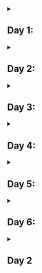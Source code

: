 <details>

<summary>

## Day 1:
</summary>

### 1. Create a list of all the distinct districts customers are from
### 2. What is the latest rental date?
### 3. How many films does the company have?
### 4. How many distinct last names of the customers are there
</details>

<details>

<summary>

## Day 2:
</summary>

### 1. How many movies are there that contain 'Saga' in the description and where the title starts either with 'A' or ends with 'R'? Use the alias 'no_of_movies'
### 2. Create a list of all customers where the first name contains 'ER' and has an 'A' as the second letter. Order the results by the last name descendingly.
### 3. How many payments are there where the amount is either 0 or is between 3.99 and 7.99 and in the same time has happened on 2020-05-01.
</details>

<details>

<summary>

## Day 3:
</summary>

### 1. Write a query to get the Minimum, Maximum, Average, and Sum of the replacement cost of the films.
### 2. Which employee is responsible for more payments? Which employee is responsible for a higher overall payment amount?
### 3. Which employee had the highest sales amount in a single day?
### 4. Find out the average payment ammount grouped by customer and day - consider only the days/customers with more than 1 payment (per customer per day) in April 28, 29 and 30 - 2020. Order the amount in a descending order.
</details>

<details>

<summary>

## Day 4:
</summary>

### 1. Find all customers with first or last name with more than 10 characters, output all in lowercase.
### 2. Exctract the last 5 charecters of the email address
### 3. You need to create an anonymized version of the email addresses "MARY.SMITH@sakilacustomer.org" → "M***@sakilacustomer.org"
### 4. Extract the first name from the email address and concat it with the last name. It should in the form: "Last name, First name"
### 5. Create an anonymized version of the email addresses in the following ways: "M***.S***@sakilacustomer.org" and "***Y.S***@sakilacustom"
### 6. Analyze the payments and find out the following:
• What's the month with  the highest total payment amount<br>
• What's the day of week with the highest total payment amount?(0 is sunday)<br>
• What's the highest amount one customer has spent in a week?
### 7. Sum the payments and group them in the following formats: day: Fri, 24/01/2020 | May, 2020 | Thu, 02:44
### 8. Create a list of all rental durations of customer with id 35. Also find which customer has the longest average rental duration
</details>

<details>
<summary>

## Day 5:
</summary>

### 1. Create a list of films with the relation of rental rate / replacement cost where the rental rate is less than 4% of the replacement cost. Create a list of those film_ids together with the percentage rounded to 2 decimal places
### 2. How many tickets were sold in the following categories:
• Low price ticket: amount < 20,000 <br>
• Mid price ticket: amount between 20,000 and 150,000 <br>
• High price ticket: amount >= 150,000
### 3. How many flights departed in the following seasons:
• Winter: December, January, February <br>
• Spring: March, April, May <br>
• Summer: June, July, August <br>
• Fall: September, October, November
### 4. Create a tier list for the films the following ways:
• 1. Rating is 'PG' or 'PG-13' or the length is more than 210 min: 'Great rating or long (tier 1)'<br>
• 2. Description contains 'Drama' and length is more than 90 min: 'Long drama (tier 2)'<br>
• 3. Description contains 'Drama' and length is not more than 90 min: 'Short drama (tier 3)'<br>
• 4. Rental_rate less than 1$: 'Very cheap (tier 4)'
### 5. Count how many movies are in each rating
</details>

<details>
<summary>

## Day 6:
</summary>

### 1.How many people chose seats in each category:
• Business <br>
• Economy <br>
• Comfort
### 2.Find how many tickets are there that have no boarding pass:
### 3.Find all the aircrafts that have not been used in any flight:
### 4.Find out which seat has been chosen most frequently. Make sure all seats are included:
### 5.FInd which line (A, B, C...) has been chosen the most
### 6.What are the customers(first name, last name, phone number and their district) from Texas?
### 7.Are there any old addresses that are not related to any customer?
### 8.Get the first name, last name, and email from all the customers from Brazil.
### 9.Which passenger (passenger_name) has spent most amount in their bookings (total_amount)?
### 10.Which fare_condition has ALEKSANDR IVANOV used the most?
### 11.Which title has GEORGE LINTON rented the most often?
</details>

<details>
<summary>

## Day 2
</summary>

### 1.Select all the films that their length is longer than the average length of the films
### 2.Return all the films that are available in the inventory of store 2 more than 3 times
### 3.Return all the customers first and last names that have made a payment on 2020-01-25
### 4.Return all the customers first name and email that have spent more than 30$.
### 5.Return all the customers first and last names that are from California and spent more than 100$ in total
### 6.What is the average total amount spent per day
### 7.Show all the payments together with how much the payment amount is below the maximum payment amount
### 8.Show all the movies that their replacement cost is the lowest in its rating.
### 9.Show all the movies that their runtime is highest in their rating.
### 10.Show all the payments of each customer and the total amount spent and the number of payments the customer has made
### 11.Show all the films with the highest replacement cost for each of their category and the average replacement cost for that category.
### 12.Show the payments with the highest amount for each customer including the customer's first_name and payment_id of that payment
</details>